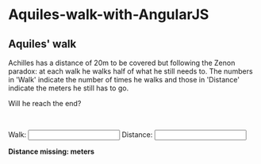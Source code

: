 # Aquiles-walk-with-AngularJS

<!DOCTYPE html>
<html>
<body>
<script src="https://ajax.googleapis.com/ajax/libs/angularjs/1.6.9/angular.min.js"></script>

<div data-ng-app="" data-ng-init="caminhada=0;distance=20">

<h2>Aquiles' walk</h2>

<p> Achilles has a distance of 20m to be covered but following the Zenon paradox: at each walk he walks half of what he still needs to. The numbers in 'Walk' indicate the number of times he walks and those in 'Distance' indicate the meters he still has to go.</p>

<p> Will he reach the end?</p>
<br>

Walk: <input type="number" data-ng-model="walk">
Distance: <input type="number" data-ng-model="distance">

<p><b>Distance missing: </b><span data-ng-bind="distance/(2*walk)"></span><b> meters</b></p>

</div>

</body>
</html>
